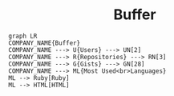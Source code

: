 <h1 align="center">Buffer</h1>

```mermaid
graph LR
COMPANY_NAME{Buffer}
COMPANY_NAME ---> U{Users} ---> UN[2]
COMPANY_NAME ---> R{Repositories} ---> RN[3]
COMPANY_NAME ---> G{Gists} ---> GN[28]
COMPANY_NAME ---> ML{Most Used<br>Languages}
ML --> Ruby[Ruby]
ML --> HTML[HTML]
```
